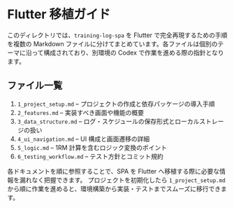 # Flutter 移植ガイド

このディレクトリでは、`training-log-spa` を Flutter で完全再現するための手順を複数の Markdown ファイルに分けてまとめています。各ファイルは個別のテーマに沿って構成されており、別環境の Codex で作業を進める際の指針となります。

## ファイル一覧

1. `1_project_setup.md` – プロジェクトの作成と依存パッケージの導入手順
2. `2_features.md` – 実装すべき画面や機能の概要
3. `3_data_structure.md` – ログ・スケジュールの保存形式とローカルストレージの扱い
4. `4_ui_navigation.md` – UI 構成と画面遷移の詳細
5. `5_logic.md` – 1RM 計算を含むロジック変換のポイント
6. `6_testing_workflow.md` – テスト方針とコミット規約

各ドキュメントを順に参照することで、SPA を Flutter へ移植する際に必要な情報を漏れなく把握できます。
プロジェクトを初期化したら `1_project_setup.md` から順に作業を進めると、環境構築から実装・テストまでスムーズに移行できます。
